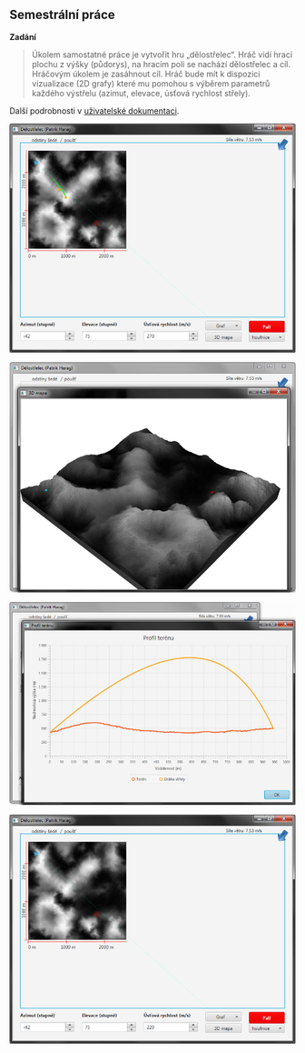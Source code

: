 ## Semestrální práce

**Zadání**
> Úkolem samostatné práce je vytvořit hru „dělostřelec“. Hráč vidí hrací plochu z výšky (půdorys), na hracím poli se
> nachází dělostřelec a cíl. Hráčovým úkolem je zasáhnout cíl. Hráč bude mít k dispozici vizualizace (2D grafy) které mu
> pomohou s výběrem parametrů každého výstřelu (azimut, elevace, úsťová rychlost střely).

Další podrobnosti v [uživatelské dokumentaci](doc/documentation.pdf).

![Preview 1](doc/image-1.png)

![Preview 2](doc/image-2.png)

![Preview 3](doc/image-3.png)

![Preview 4](doc/image-4.png)
